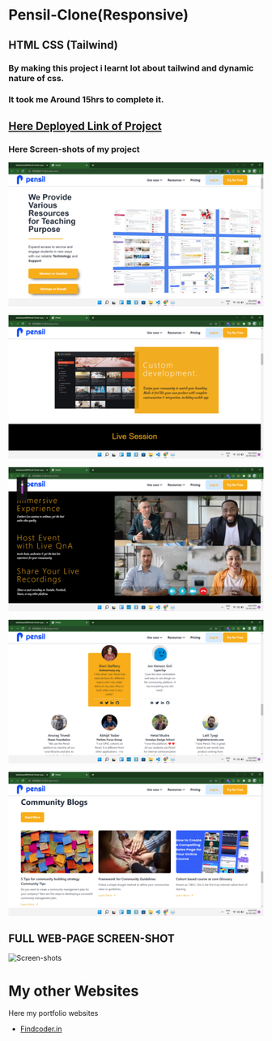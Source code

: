 # Pensil-Clone(Responsive)
## **HTML**  **CSS** (Tailwind)

### By making this project i learnt lot about tailwind and dynamic nature of css.

### It took me Around **15hrs** to complete it.
                                      
## **[Here Deployed Link of Project]()**

### Here **Screen-shots** of my project

![Screen-shots](Image/Screenshot%20(201).png)
 
![Screen-shots](Image/Screenshot%20(202).png)
 

![Screen-shots](Image/Screenshot%20(203).png)

![Screen-shots](Image/Screenshot%20(204).png)

![Screen-shots](Image/Screenshot%20(205).png)




## **FULL WEB-PAGE SCREEN-SHOT**

![Screen-shots](Image/Screenshotfullsite.png)


# My other Websites

Here my portfolio websites 

- [Findcoder.in](https://www.findcoder.io/u/raavan)
